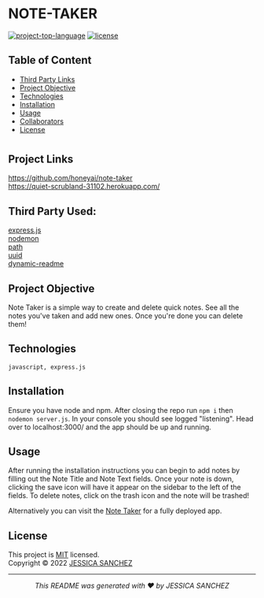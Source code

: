# NOTE-TAKER
[![project-top-language](https://img.shields.io/github/languages/top/honeyai/note-taker?color=blueviolet)](https://github.com/honeyai/note-taker)
[![license](https://img.shields.io/badge/License-MIT-brightgreen.svg)](https://choosealicense.com/licenses/mit/)

## Table of Content
* [Third Party Links](#ThirdPartyLinks)
* [Project Objective](#ProjectObjective)
* [Technologies](#Technologies)
* [Installation](#Installion)
* [Usage](#Usage)
* [Collaborators](#Collaborators)
* [License](#License)
#

##  Project Links
https://github.com/honeyai/note-taker<br>
https://quiet-scrubland-31102.herokuapp.com/<br>

## Third Party Used:<br>
[express.js](https://expressjs.com/)<br>
[nodemon](https://www.npmjs.com/package/nodemon)<br>
[path](https://www.npmjs.com/package/path)<br>
[uuid](https://www.npmjs.com/package/uuid)<br>
[dynamic-readme](https://www.npmjs.com/package/dynamic-readme)<br>
  
## Project Objective
Note Taker is a simple way to create and delete quick notes. See all the notes you've taken and add new ones. Once you're done you can delete them!


## Technologies 
```
javascript, express.js
```

## Installation
Ensure you have node and npm. After closing the repo run ```npm i``` then ```nodemon server.js```. In your console you should see logged "listening". Head over to localhost:3000/ and the app should be up and running.


## Usage 
After running the installation instructions you can begin to add notes by filling out the Note Title and Note Text fields. Once your note is down, clicking the save icon will have it appear on the sidebar to the left of the fields. To delete notes, click on the trash icon and the note will be trashed!

Alternatively you can visit the [Note Taker](https://quiet-scrubland-31102.herokuapp.com/) for a fully deployed app.


## License
This project is [MIT](https://choosealicense.com/licenses/mit/) licensed.<br />
Copyright © 2022 [JESSICA SANCHEZ](https://github.com/honeyai)
<hr>
<p align='center'><i>
This README was generated with ❤️ by JESSICA SANCHEZ
</i></p>
  